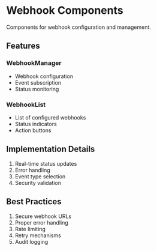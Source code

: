 # Webhook Components

Components for webhook configuration and management.

## Features

### WebhookManager
- Webhook configuration
- Event subscription
- Status monitoring

### WebhookList
- List of configured webhooks
- Status indicators
- Action buttons

## Implementation Details

1. Real-time status updates
2. Error handling
3. Event type selection
4. Security validation

## Best Practices

1. Secure webhook URLs
2. Proper error handling
3. Rate limiting
4. Retry mechanisms
5. Audit logging